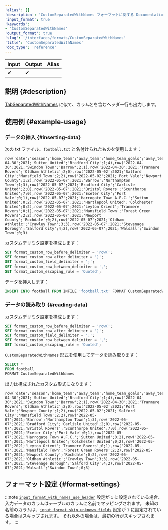 ```yaml
---
'alias': []
'description': 'CustomSeparatedWithNames フォーマットに関する Documentation'
'input_format': true
'keywords':
- 'CustomSeparatedWithNames'
'output_format': true
'slug': '/interfaces/formats/CustomSeparatedWithNames'
'title': 'CustomSeparatedWithNames'
'doc_type': 'reference'
---
```


| Input | Output | Alias |
|-------|--------|-------|
| ✔     | ✔      |       |

## 説明 {#description}

[TabSeparatedWithNames](../TabSeparated/TabSeparatedWithNames.md) に似て、カラム名を含むヘッダー行も出力します。

## 使用例 {#example-usage}

### データの挿入 {#inserting-data}

次の txt ファイル、`football.txt` と名付けられたものを使用します：

```text
row('date';'season';'home_team';'away_team';'home_team_goals';'away_team_goals'),row('2022-04-30';2021;'Sutton United';'Bradford City';1;4),row('2022-04-30';2021;'Swindon Town';'Barrow';2;1),row('2022-04-30';2021;'Tranmere Rovers';'Oldham Athletic';2;0),row('2022-05-02';2021;'Salford City';'Mansfield Town';2;2),row('2022-05-02';2021;'Port Vale';'Newport County';1;2),row('2022-05-07';2021;'Barrow';'Northampton Town';1;3),row('2022-05-07';2021;'Bradford City';'Carlisle United';2;0),row('2022-05-07';2021;'Bristol Rovers';'Scunthorpe United';7;0),row('2022-05-07';2021;'Exeter City';'Port Vale';0;1),row('2022-05-07';2021;'Harrogate Town A.F.C.';'Sutton United';0;2),row('2022-05-07';2021;'Hartlepool United';'Colchester United';0;2),row('2022-05-07';2021;'Leyton Orient';'Tranmere Rovers';0;1),row('2022-05-07';2021;'Mansfield Town';'Forest Green Rovers';2;2),row('2022-05-07';2021;'Newport County';'Rochdale';0;2),row('2022-05-07';2021;'Oldham Athletic';'Crawley Town';3;3),row('2022-05-07';2021;'Stevenage Borough';'Salford City';4;2),row('2022-05-07';2021;'Walsall';'Swindon Town';0;3)
```

カスタムデリミタ設定を構成します：

```sql
SET format_custom_row_before_delimiter = 'row(';
SET format_custom_row_after_delimiter = ')';
SET format_custom_field_delimiter = ';';
SET format_custom_row_between_delimiter = ',';
SET format_custom_escaping_rule = 'Quoted';
```

データを挿入します：

```sql
INSERT INTO football FROM INFILE 'football.txt' FORMAT CustomSeparatedWithNames;
```

### データの読み取り {#reading-data}

カスタムデリミタ設定を構成します：

```sql
SET format_custom_row_before_delimiter = 'row(';
SET format_custom_row_after_delimiter = ')';
SET format_custom_field_delimiter = ';';
SET format_custom_row_between_delimiter = ',';
SET format_custom_escaping_rule = 'Quoted';
```

`CustomSeparatedWithNames` 形式を使用してデータを読み取ります：

```sql
SELECT *
FROM football
FORMAT CustomSeparatedWithNames
```

出力は構成されたカスタム形式になります：

```text
row('date';'season';'home_team';'away_team';'home_team_goals';'away_team_goals'),row('2022-04-30';2021;'Sutton United';'Bradford City';1;4),row('2022-04-30';2021;'Swindon Town';'Barrow';2;1),row('2022-04-30';2021;'Tranmere Rovers';'Oldham Athletic';2;0),row('2022-05-02';2021;'Port Vale';'Newport County';1;2),row('2022-05-02';2021;'Salford City';'Mansfield Town';2;2),row('2022-05-07';2021;'Barrow';'Northampton Town';1;3),row('2022-05-07';2021;'Bradford City';'Carlisle United';2;0),row('2022-05-07';2021;'Bristol Rovers';'Scunthorpe United';7;0),row('2022-05-07';2021;'Exeter City';'Port Vale';0;1),row('2022-05-07';2021;'Harrogate Town A.F.C.';'Sutton United';0;2),row('2022-05-07';2021;'Hartlepool United';'Colchester United';0;2),row('2022-05-07';2021;'Leyton Orient';'Tranmere Rovers';0;1),row('2022-05-07';2021;'Mansfield Town';'Forest Green Rovers';2;2),row('2022-05-07';2021;'Newport County';'Rochdale';0;2),row('2022-05-07';2021;'Oldham Athletic';'Crawley Town';3;3),row('2022-05-07';2021;'Stevenage Borough';'Salford City';4;2),row('2022-05-07';2021;'Walsall';'Swindon Town';0;3)
```

## フォーマット設定 {#format-settings}

:::note
[`input_format_with_names_use_header`](../../../operations/settings/settings-formats.md/#input_format_with_names_use_header) 設定が `1` に設定されている場合、 
入力データのカラムはテーブルのカラムに名前でマッピングされます。 
未知の名前のカラムは、[`input_format_skip_unknown_fields`](../../../operations/settings/settings-formats.md/#input_format_skip_unknown_fields) 設定が `1` に設定されている場合はスキップされます。 
それ以外の場合は、最初の行がスキップされます。
:::
